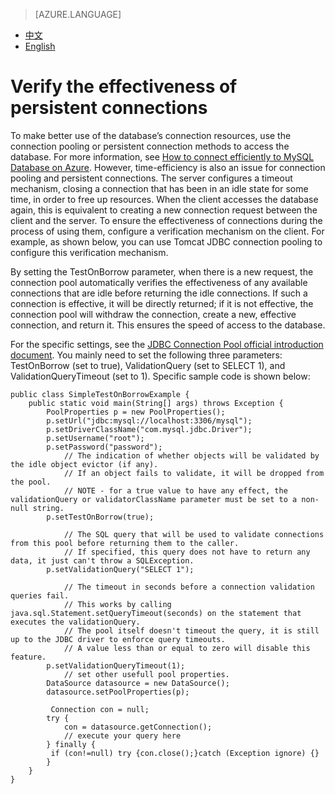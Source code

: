 <properties linkid="" urlDisplayName="" pageTitle="Configure a verification mechanism on the client to confirm the effectiveness of persistent connections – Azure Cloud" metaKeywords="Azure Cloud, technical documentation, documents and resources, MySQL, database, connection pool, Azure MySQL, MySQL PaaS, Azure MySQL PaaS, Azure MySQL Service, Azure RDS" description="Configure a verification mechanism to ensure database access speeds" metaCanonical="" services="MySQL" documentationCenter="Services" title="" authors="" solutions="" manager="" editor="" />

<tags ms.service="mysql_en" ms.date="07/05/2016" wacn.date="07/05/2016" wacn.lang="en" />

> [AZURE.LANGUAGE]
- [中文](/documentation/articles/mysql-database-validationquery/)
- [English](/documentation/articles/mysql-database-enus-validationquery/)

# Verify the effectiveness of persistent connections<sup style="color: #a5ce00; font-weight: bold; text-transform: uppercase; font-family: '微软雅黑'; font-size: 20px;" class="wa-previewTag"></sup>


To make better use of the database’s connection resources, use the connection pooling or persistent connection methods to access the database. For more information, see [How to connect efficiently to MySQL Database on Azure](/documentation/articles/mysql-database-connection-pool/). However, time-efficiency is also an issue for connection pooling and persistent connections. The server configures a timeout mechanism, closing a connection that has been in an idle state for some time, in order to free up resources. When the client accesses the database again, this is equivalent to creating a new connection request between the client and the server. To ensure the effectiveness of connections during the process of using them, configure a verification mechanism on the client. For example, as shown below, you can use Tomcat JDBC connection pooling to configure this verification mechanism.

By setting the TestOnBorrow parameter, when there is a new request, the connection pool automatically verifies the effectiveness of any available connections that are idle before returning the idle connections. If such a connection is effective, it will be directly returned; if it is not effective, the connection pool will withdraw the connection, create a new, effective connection, and return it. This ensures the speed of access to the database.

For the specific settings, see the [JDBC Connection Pool official introduction document](https://tomcat.apache.org/tomcat-7.0-doc/jdbc-pool.html#Common_Attributes). You mainly need to set the following three parameters: TestOnBorrow (set to true), ValidationQuery (set to SELECT 1), and ValidationQueryTimeout (set to 1). Specific sample code is shown below:



 	public class SimpleTestOnBorrowExample {
      	public static void main(String[] args) throws Exception {
          	PoolProperties p = new PoolProperties();
          	p.setUrl("jdbc:mysql://localhost:3306/mysql");
          	p.setDriverClassName("com.mysql.jdbc.Driver");
          	p.setUsername("root");
          	p.setPassword("password");
                // The indication of whether objects will be validated by the idle object evictor (if any). 
                // If an object fails to validate, it will be dropped from the pool. 
                // NOTE - for a true value to have any effect, the validationQuery or validatorClassName parameter must be set to a non-null string. 
          	p.setTestOnBorrow(true); 
                
                // The SQL query that will be used to validate connections from this pool before returning them to the caller.
                // If specified, this query does not have to return any data, it just can't throw a SQLException.
          	p.setValidationQuery("SELECT 1");
                
                // The timeout in seconds before a connection validation queries fail. 
                // This works by calling java.sql.Statement.setQueryTimeout(seconds) on the statement that executes the validationQuery. 
                // The pool itself doesn't timeout the query, it is still up to the JDBC driver to enforce query timeouts. 
                // A value less than or equal to zero will disable this feature.
          	p.setValidationQueryTimeout(1);
                // set other usefull pool properties.
          	DataSource datasource = new DataSource();
          	datasource.setPoolProperties(p);

         	 Connection con = null;
          	try {
            	con = datasource.getConnection();
            	// execute your query here
          	} finally {
           	 if (con!=null) try {con.close();}catch (Exception ignore) {}
          	}
      	}
  	}

<!---HONumber=Acom_0218_2016_MySql-->